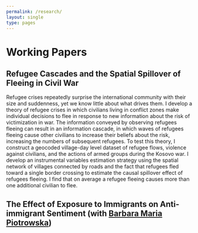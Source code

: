 ```yaml
---
permalink: /research/
layout: single
type: pages
---
```


# Working Papers

## Refugee Cascades and the Spatial Spillover of Fleeing in Civil War
Refugee crises repeatedly surprise the international community with their size and suddenness, yet we know little about what drives them. I develop a theory of refugee crises in which civilians living in conflict zones make individual decisions to flee in response to new information about the risk of victimization in war. The information conveyed by observing refugees fleeing can result in an information cascade, in which waves of refugees fleeing cause other civilians to increase their beliefs about the risk, increasing the numbers of subsequent refugees. To test this theory, I construct a geocoded village-day level dataset of refugee flows, violence against civilians, and the actions of armed groups during the Kosovo war. I develop an instrumental variables estimation strategy using the spatial network of villages connected by roads and the fact that refugees fled toward a single border crossing to estimate the causal spillover effect of refugees fleeing. I find that on average a refugee fleeing causes more than one additional civilian to flee.

## The Effect of Exposure to Immigrants on Anti-immigrant Sentiment (with [Barbara Maria Piotrowska](https://sites.google.com/site/bmapiotrowska/))

